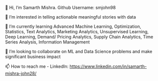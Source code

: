 👋 Hi, I’m Samarth Mishra. Github Username: smjohn98

👀 I’m interested in telling actionable meaningful stories with data

🌱 I’m currently learning Advanced Machine Learning, Optimization, Statistics, Text Analytics, Marketing Analytics, Unsupervised Learning, Deep Learning, Demand/ Pricing Analytics, Supply Chain Analytics, Time Series Analysis, Information Management

💞️ I’m looking to collaborate on ML and Data Science problems and make significant business impact

📫 How to reach me - LinkedIn: https://www.linkedin.com/in/samarth-mishra-john28/
 
